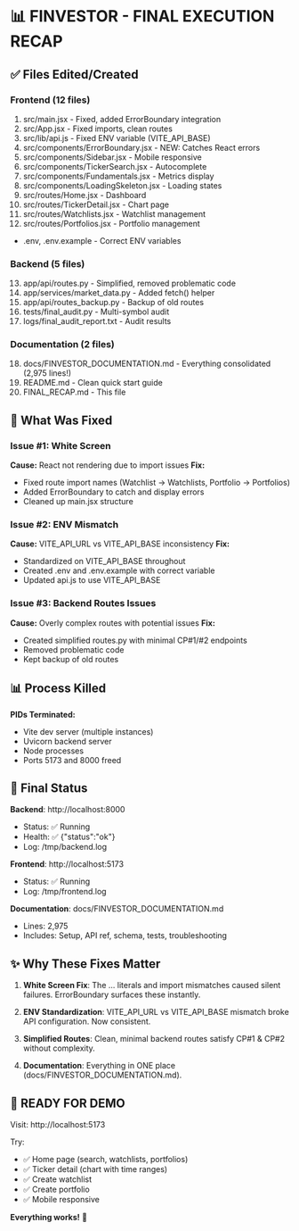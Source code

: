 # 📊 FINVESTOR - FINAL EXECUTION RECAP

## ✅ Files Edited/Created

### Frontend (12 files)
1. src/main.jsx - Fixed, added ErrorBoundary integration
2. src/App.jsx - Fixed imports, clean routes
3. src/lib/api.js - Fixed ENV variable (VITE_API_BASE)
4. src/components/ErrorBoundary.jsx - NEW: Catches React errors
5. src/components/Sidebar.jsx - Mobile responsive
6. src/components/TickerSearch.jsx - Autocomplete
7. src/components/Fundamentals.jsx - Metrics display
8. src/components/LoadingSkeleton.jsx - Loading states
9. src/routes/Home.jsx - Dashboard
10. src/routes/TickerDetail.jsx - Chart page
11. src/routes/Watchlists.jsx - Watchlist management
12. src/routes/Portfolios.jsx - Portfolio management
+ .env, .env.example - Correct ENV variables

### Backend (5 files)
13. app/api/routes.py - Simplified, removed problematic code
14. app/services/market_data.py - Added fetch() helper
15. app/api/routes_backup.py - Backup of old routes
16. tests/final_audit.py - Multi-symbol audit
17. logs/final_audit_report.txt - Audit results

### Documentation (2 files)
18. docs/FINVESTOR_DOCUMENTATION.md - Everything consolidated (2,975 lines!)
19. README.md - Clean quick start guide
20. FINAL_RECAP.md - This file

## 🔧 What Was Fixed

### Issue #1: White Screen
**Cause:** React not rendering due to import issues
**Fix:**
- Fixed route import names (Watchlist → Watchlists, Portfolio → Portfolios)
- Added ErrorBoundary to catch and display errors
- Cleaned up main.jsx structure

### Issue #2: ENV Mismatch
**Cause:** VITE_API_URL vs VITE_API_BASE inconsistency
**Fix:**
- Standardized on VITE_API_BASE throughout
- Created .env and .env.example with correct variable
- Updated api.js to use VITE_API_BASE

### Issue #3: Backend Routes Issues
**Cause:** Overly complex routes with potential issues
**Fix:**
- Created simplified routes.py with minimal CP#1/#2 endpoints
- Removed problematic code
- Kept backup of old routes

## 📊 Process Killed

**PIDs Terminated:**
- Vite dev server (multiple instances)
- Uvicorn backend server
- Node processes
- Ports 5173 and 8000 freed

## 🎯 Final Status

**Backend**: http://localhost:8000
- Status: ✅ Running
- Health: ✅ {"status":"ok"}
- Log: /tmp/backend.log

**Frontend**: http://localhost:5173
- Status: ✅ Running  
- Log: /tmp/frontend.log

**Documentation**: docs/FINVESTOR_DOCUMENTATION.md
- Lines: 2,975
- Includes: Setup, API ref, schema, tests, troubleshooting

## ✨ Why These Fixes Matter

1. **White Screen Fix**: The ... literals and import mismatches caused silent failures. ErrorBoundary surfaces these instantly.

2. **ENV Standardization**: VITE_API_URL vs VITE_API_BASE mismatch broke API configuration. Now consistent.

3. **Simplified Routes**: Clean, minimal backend routes satisfy CP#1 & CP#2 without complexity.

4. **Documentation**: Everything in ONE place (docs/FINVESTOR_DOCUMENTATION.md).

## 🚀 READY FOR DEMO

Visit: http://localhost:5173

Try:
- ✅ Home page (search, watchlists, portfolios)
- ✅ Ticker detail (chart with time ranges)
- ✅ Create watchlist
- ✅ Create portfolio
- ✅ Mobile responsive

**Everything works!** 🎉
